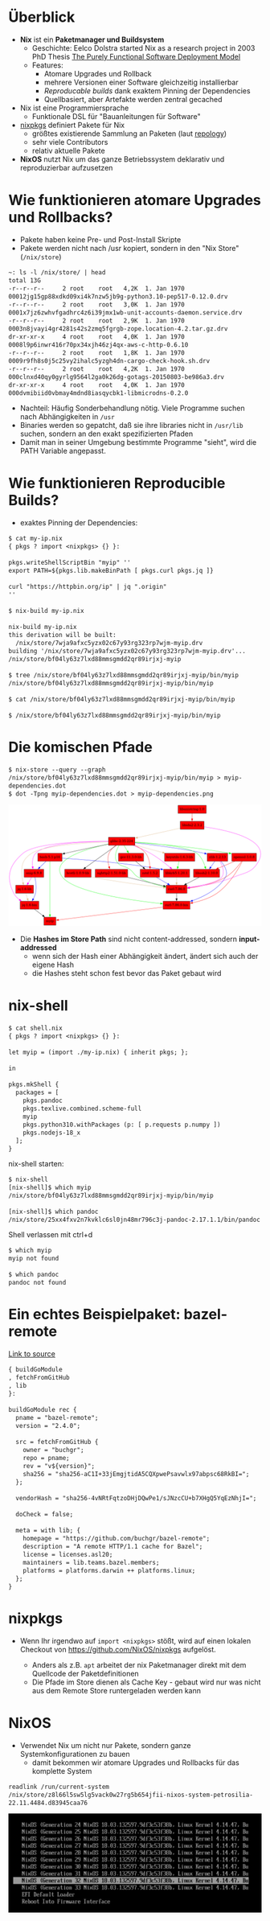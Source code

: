 # Überblick

- **Nix** ist ein **Paketmanager und Buildsystem**
  - Geschichte: Eelco Dolstra started Nix as a research project in 2003
  PhD Thesis [The Purely Functional Software Deployment Model](https://edolstra.github.io/pubs/phd-thesis.pdf)
  - Features:
      - Atomare Upgrades und Rollback
      - mehrere Versionen einer Software gleichzeitig installierbar
      - *Reproducable builds* dank exaktem Pinning der Dependencies
      - Quellbasiert, aber Artefakte werden zentral gecached
- Nix ist eine Programmiersprache
  - Funktionale DSL für "Bauanleitungen für Software"
- [nixpkgs](https://github.com/NixOS/nixpkgs) definiert Pakete für Nix
  - größtes existierende Sammlung an Paketen (laut [repology](https://repology.org/))
  - sehr viele Contributors
  - relativ aktuelle Pakete
- **NixOS** nutzt Nix um das ganze Betriebssystem deklarativ und reproduzierbar aufzusetzen

# Wie funktionieren atomare Upgrades und Rollbacks?

- Pakete haben keine Pre- und Post-Install Skripte
- Pakete werden nicht nach /usr kopiert, sondern in den "Nix Store" (`/nix/store`)

```
~: ls -l /nix/store/ | head
total 13G
-r--r--r--     2 root    root   4,2K  1. Jan 1970  00012jg15gp88xdkd09xi4k7nzw5jb9g-python3.10-pep517-0.12.0.drv
-r--r--r--     2 root    root   3,0K  1. Jan 1970  0001x7jz6zwhvfgadhrc4z6i39jmx1wb-unit-accounts-daemon.service.drv
-r--r--r--     2 root    root   2,9K  1. Jan 1970  0003n8jvayi4gr4281s42s2zmq5fgrgb-zope.location-4.2.tar.gz.drv
dr-xr-xr-x     4 root    root   4,0K  1. Jan 1970  0008l9p6inwr416r70px34xjh46zj4qx-aws-c-http-0.6.10
-r--r--r--     2 root    root   1,8K  1. Jan 1970  0009r9fh8s0j5c25vy2ihalc5yzgh4dn-cargo-check-hook.sh.drv
-r--r--r--     2 root    root   4,2K  1. Jan 1970  000clnxd40qy0gyrlg9564l2ga0k26dg-gotags-20150803-be986a3.drv
dr-xr-xr-x     4 root    root   4,0K  1. Jan 1970  000dvmibiid0vbmay4mdnd8iasqycbk1-libmicrodns-0.2.0
```

- Nachteil: Häufig Sonderbehandlung nötig. Viele Programme suchen nach Abhängigkeiten in `/usr`
- Binaries werden so gepatcht, daß sie ihre libraries nicht in `/usr/lib` suchen, sondern
  an den exakt spezifizierten Pfaden
- Damit man in seiner Umgebung bestimmte Programme "sieht", wird die PATH Variable angepasst.


# Wie funktionieren Reproducible Builds?

- exaktes Pinning der Dependencies: 
```
$ cat my-ip.nix
{ pkgs ? import <nixpkgs> {} }:

pkgs.writeShellScriptBin "myip" ''
export PATH=${pkgs.lib.makeBinPath [ pkgs.curl pkgs.jq ]}

curl "https://httpbin.org/ip" | jq ".origin"
''

$ nix-build my-ip.nix

nix-build my-ip.nix
this derivation will be built:
  /nix/store/7wja9afxc5yzx02c67y93rg323rp7wjm-myip.drv
building '/nix/store/7wja9afxc5yzx02c67y93rg323rp7wjm-myip.drv'...
/nix/store/bf04ly63z7lxd88mmsgmdd2qr89irjxj-myip

$ tree /nix/store/bf04ly63z7lxd88mmsgmdd2qr89irjxj-myip/bin/myip
/nix/store/bf04ly63z7lxd88mmsgmdd2qr89irjxj-myip/bin/myip

$ cat /nix/store/bf04ly63z7lxd88mmsgmdd2qr89irjxj-myip/bin/myip

$ /nix/store/bf04ly63z7lxd88mmsgmdd2qr89irjxj-myip/bin/myip
```

# Die komischen Pfade

```
$ nix-store --query --graph /nix/store/bf04ly63z7lxd88mmsgmdd2qr89irjxj-myip/bin/myip > myip-dependencies.dot
$ dot -Tpng myip-dependencies.dot > myip-dependencies.png
```
![myip dependency graph](myip-dependencies.png)
- Die **Hashes im Store Path** sind nicht content-addressed, sondern **input-addressed**
  - wenn sich der Hash einer Abhängigkeit ändert, ändert sich auch der eigene Hash
  - die Hashes steht schon fest bevor das Paket gebaut wird

# nix-shell

```
$ cat shell.nix
{ pkgs ? import <nixpkgs> {} }:

let myip = (import ./my-ip.nix) { inherit pkgs; };

in

pkgs.mkShell {
  packages = [
    pkgs.pandoc
    pkgs.texlive.combined.scheme-full
    myip
    pkgs.python310.withPackages (p: [ p.requests p.numpy ])
    pkgs.nodejs-18_x
  ];
}
```

nix-shell starten:

```
$ nix-shell
[nix-shell]$ which myip
/nix/store/bf04ly63z7lxd88mmsgmdd2qr89irjxj-myip/bin/myip

[nix-shell]$ which pandoc
/nix/store/25xx4fxv2n7kvklc6sl0jn48mr796c3j-pandoc-2.17.1.1/bin/pandoc
```

Shell verlassen mit ctrl+d

```
$ which myip
myip not found

$ which pandoc
pandoc not found
```

# Ein echtes Beispielpaket: bazel-remote
[Link to source](https://github.com/NixOS/nixpkgs/blob/master/pkgs/development/tools/build-managers/bazel/bazel-remote/default.nix)
```
{ buildGoModule
, fetchFromGitHub
, lib
}:

buildGoModule rec {
  pname = "bazel-remote";
  version = "2.4.0";

  src = fetchFromGitHub {
    owner = "buchgr";
    repo = pname;
    rev = "v${version}";
    sha256 = "sha256-aC1I+33jEmgjtidA5CQXpwePsavwlx97abpsc68RkBI=";
  };

  vendorHash = "sha256-4vNRtFqtzoDHjDQwPe1/sJNzcCU+b7XHgQ5YqEzNhjI=";

  doCheck = false;

  meta = with lib; {
    homepage = "https://github.com/buchgr/bazel-remote";
    description = "A remote HTTP/1.1 cache for Bazel";
    license = licenses.asl20;
    maintainers = lib.teams.bazel.members;
    platforms = platforms.darwin ++ platforms.linux;
  };
}
```

# nixpkgs

- Wenn Ihr irgendwo  auf `import <nixpkgs>` stößt, wird <nixpkgs> auf einen lokalen Checkout von https://github.com/NixOS/nixpkgs aufgelöst.
  - Anders als z.B. `apt` arbeitet der nix Paketmanager direkt mit dem Quellcode der Paketdefinitionen
  - Die Pfade im Store dienen als Cache Key - gebaut wird nur was nicht aus dem Remote Store runtergeladen werden kann


# NixOS

- Verwendet Nix um nicht nur Pakete, sondern ganze Systemkonfigurationen zu bauen
  - damit bekommen wir atomare Upgrades und Rollbacks für das komplette System

```
readlink /run/current-system
/nix/store/z8l66l5sw5lg5vack0w27rg5b654jfii-nixos-system-petrosilia-22.11.4484.d83945caa76
```

![example-bootscreen-screenshot](example-nixos-bootscreen.png)


